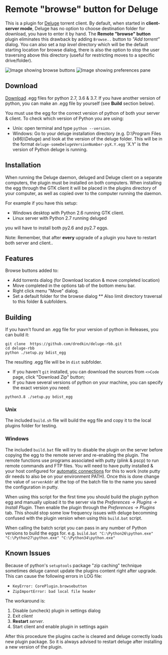 # Remote "browse" button for Deluge
This is a plugin for [Deluge](http://deluge-torrent.org) torrent client.
By default, when started in **client-server mode**, Deluge has no option to choose destination folder for download, you have to enter it by hand.
The **Remote "browse" button** plugin eliminates this drawback by adding `Browse..` button to *"Add torrent"* dialog. You can also set a *top level* directory which will be the default starting location for browse dialog, there is also the option to stop the user traversing above this directory (useful for restricting moves to a specific drive/folder).

![Image showing browse buttons](https://raw.githubusercontent.com/dredkin/deluge-rbb/master/Images/BrowseButtons.png)
![Image showing preferences pane](https://raw.githubusercontent.com/dredkin/deluge-rbb/master/Images/Preferences.png)

## Download
[Download](https://github.com/dredkin/deluge-rbb/releases) .egg files for python 2.7, 3.6 & 3.7.
If you have another version of python, you can make an .egg file by yourself (see **Build** section below).

You must use the egg for the correct version of python of both your server & client.
To check which version of Python you are using:
* Unix: open terminal and type `python --version`.
* Windows: Go to your deluge installation directory (e.g. D:\Program Files (x86)\Deluge) and look at the version of the deluge folder. This will be in the format `deluge-someDelugeVersionNumber-pyX.Y.egg` 'X.Y' is the version of Python deluge is running.

## Installation
When running the Deluge daemon, deluged and Deluge client on a separate computers, the plugin must be installed on both computers. When installing the egg through the GTK client it will be placed in the plugins directory of your computer, as well as copied over to the computer running the daemon.

For example if you have this setup:

* Windows desktop with Python 2.6 running GTK client.
* Linux server with Python 2.7 running deluged

you will have to install both py2.6 and py2.7 eggs.

Note: Remember, that after **every** upgrade of a plugin you have to restart both server and client..

## Features
Browse buttons added to:
* Add torrents dialog (for Download location & move completed location)
* Move completed in the options tab of the bottom menu bar.
* Right click menu "Move" dialog.
* Set a default folder for the browse dialog
** Also limit directory traversal to this folder & subfolders.

## Building
If you havn't found an .egg file for your version of python in Releases, you can build it:
````
git clone  https://github.com/dredkin/deluge-rbb.git 
cd deluge-rbb
python ./setup.py bdist_egg
````
The resulting .egg file will be in `dist` subfolder.
 - If you haven't `git` installed, you can download the sources from `<>Code` page, click "Download Zip" button;
 - If you have several versions of python on your machine, you can specify the exact version you need: 
 ````
 python3.8 ./setup.py bdist_egg
 ````

### Unix
The included `build.sh` file will build the egg file and copy it to the local plugins folder for testing.

### Windows
The included `build.bat` file will try to disable the plugin on the server before copying the egg to the remote server and re-enabling the plugin. The remote functions use programs associated with putty (plink & pscp) to run remote commands and FTP files. You will need to have putty installed & your host configured for [automatic connections](http://the.earth.li/~sgtatham/putty/0.52/htmldoc/Chapter7.html#7.2.2) for this to work (note putty dir needs to also be on your environment PATH). Once this is done change the value of `serverAddr` at the top of the batch file to the name you saved the configuration in putty.

When using this script for the first time you should build the plugin python egg and manually upload it to the server via the *Preferences -> Plugins -> Install Plugin*. Then enable the plugin through the *Preferences -> Plugins* tab. This should stop some low frequency issues with deluge becomming confused with the plugin version when using this `build.bat` script.

When calling the batch script you can pass in any number of Python versions to build the eggs for.
e.g. `build.bat "C:\Python26\python.exe" "C:\Python27\python.exe" "C:\Python34\python.exe"`

## Known Issues

Because of python's `setuptools` package "zip caching" technique sometimes deluge cannot update the plugins content right after upgrade. This can cause the following errors in LOG file:

 - `KeyError: CorePlugin.browsebutton`
 - `ZipImportError: bad local file header`
 
The workaround is:

 1. Disable (uncheck) plugin in settings dialog
 2. Exit _client_ 
 3. **Restart** _server_.
 4. Start client and enable plugin in settings again

After this procedure the plugins cache is cleared and deluge correctly loads new plugin package. So it is always advised to restart deluge after installing a new version of the plugin.
